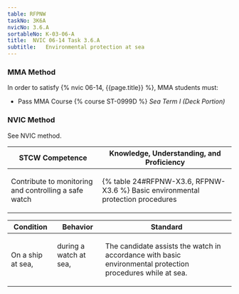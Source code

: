 ```yaml
---
table: RFPNW
taskNo: 3K6A
nvicNo: 3.6.A 
sortableNo: K-03-06-A
title:  NVIC 06-14 Task 3.6.A
subtitle:   Environmental protection at sea
---
```



### MMA Method

In order to satisfy  {% nvic 06-14, {{page.title}}  %}, MMA students must:

* Pass MMA Course {% course ST-0999D %}  *Sea Term I (Deck Portion)*


### NVIC Method

<a onclick="togglevisibility('nvic_methods')" >See NVIC method.</a>

<div id='nvic_methods' class='hide'>

<table>
<thead>
<tr>
<th class='forty'> STCW Competence </th>
<th class='sixty'> Knowledge, Understanding, and Proficiency </th>
</tr>
</thead>




<tbody>
<tr><td markdown='1'>

Contribute to monitoring and controlling a safe watch

</td><td markdown='1'>

{% table 24#RFPNW-X3.6, RFPNW-X3.6 %} Basic environmental protection procedures

</td></tr>


</tbody>
</table>


<table>
<thead>
<tr><th class='twenty'>  Condition </th><th class='twenty'> Behavior </th><th  class='sixty'>Standard </th></tr>
</thead>
<tbody >



<tr><td markdown='1'>

On a ship at sea,

</td><td markdown='1'>

during a watch at sea,

<br>

<div class="tooltip" markdown='1'>



</div>


</td><td markdown='1'>

The candidate assists the watch in accordance with basic environmental protection procedures while at sea.

</td></tr>
</tbody>
</table>
</div>
